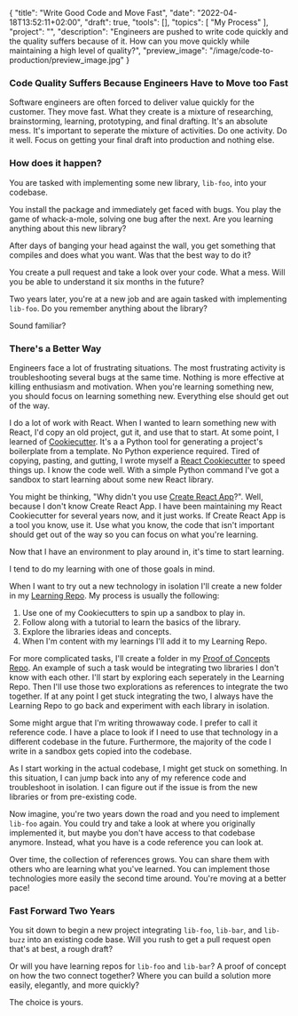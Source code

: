 {
 "title": "Write Good Code and Move Fast",
 "date": "2022-04-18T13:52:11+02:00",
 "draft": true,
 "tools": [],
 "topics": [
 "My Process"
 ],
 "project": "",
 "description": "Engineers are pushed to write code quickly and the quality suffers because of it. How can you move quickly while maintaining a high level of quality?",
 "preview_image": "/image/code-to-production/preview_image.jpg"
}

<!-- What are your three yeses? (Readers should nod their head yes to the headline, subheading, and first sentence.)


-->

<!-- Where to Post
 - /r/learnprogramming
 - /r/??
 - My blog
 - DEPT's blog

 -->

 <!-- Keywords
 
 -->

### Code Quality Suffers Because Engineers Have to Move too Fast

Software engineers are often forced to deliver value quickly for the customer. They move fast. What they create is a mixture of researching, brainstorming, learning, prototyping, and final drafting. It's an absolute mess. It's important to seperate the mixture of activities. Do one activity. Do it well. Focus on getting your final draft into production and nothing else. 

### How does it happen?

You are tasked with implementing some new library, `lib-foo`, into your codebase.

You install the package and immediately get faced with bugs. You play the game of whack-a-mole, solving one bug after the next. Are you learning anything about this new library?

After days of banging your head against the wall, you get something that compiles and does what you want. Was that the best way to do it?

You create a pull request and take a look over your code. What a mess. Will you be able to understand it six months in the future?

Two years later, you're at a new job and are again tasked with implementing `lib-foo`. Do you remember anything about the library?

Sound familiar?

### There's a Better Way

Engineers face a lot of frustrating situations. The most frustrating activity is troubleshooting several bugs at the same time.
Nothing is more effective at killing enthusiasm and motivation. When you're learning something new, you should focus on learning something new. Everything else should get out of the way.

I do a lot of work with React. When I wanted to learn something new with React, I'd copy an old project, gut it, and use that to start. At some point, I learned of [Cookiecutter](https://github.com/cookiecutter/cookiecutter). It's a a Python tool for generating a project's boilerplate from a template. No Python experience required. Tired of copying, pasting, and gutting, I wrote myself a [React Cookiecutter](https://github.com/TravisBumgarner/cookiecutter-react) to speed things up. I know the code well. With a simple Python command I've got a sandbox to start learning about some new React library.

You might be thinking, "Why didn't you use [Create React App](https://create-react-app.dev/)?". Well, because I don't know Create React App. I have been maintaining my React Cookiecutter for several years now, and it just works. If Create React App is a tool you know, use it. Use what you know, the code that isn't important should get out of the way so you can focus on what you're learning. 

Now that I have an environment to play around in, it's time to start learning. 

I tend to do my learning with one of those goals in mind.

When I want to try out a new technology in isolation I'll create a new folder in my [Learning Repo](https://github.com/TravisBumgarner/learning/tree/master/archives). My process is usually the following: 

1. Use one of my Cookiecutters to spin up a sandbox to play in.
2. Follow along with a tutorial to learn the basics of the library.
3. Explore the libraries ideas and concepts.
4. When I'm content with my learnings I'll add it to my Learning Repo.

For more complicated tasks, I'll create a folder in my [Proof of Concepts Repo](https://github.com/TravisBumgarner/proof-of-concepts). An example of such a task would be integrating two libraries I don't know with each other. I'll start by exploring each seperately in the Learning Repo. Then I'll use those two explorations as references to integrate the two together. If at any point I get stuck integrating the two, I always have the Learning Repo to go back and experiment with each library in isolation. 

Some might argue that I'm writing throwaway code. I prefer to call it reference code. I have a place to look if I need to use that technology in a different codebase in the future. Furthermore, the majority of the code I write in a sandbox gets copied into the codebase. 

As I start working in the actual codebase, I might get stuck on something. In this situation, I can jump back into any of my reference code and troubleshoot in isolation. I can figure out if the issue is from the new libraries or from pre-existing code. 

Now imagine, you're two years down the road and you need to implement `lib-foo` again. You could try and take a look at where you originally implemented it, but maybe you don't have access to that codebase anymore. Instead, what you have is a code reference you can look at. 

Over time, the collection of references grows. You can share them with others who are learning what you've learned. You can implement those technologies more easily the second time around. You're moving at a better pace!

### Fast Forward Two Years

You sit down to begin a new project integrating `lib-foo`, `lib-bar`, and `lib-buzz` into an existing code base. Will you rush to get a pull request open that's at best, a rough draft?

Or will you have learning repos for `lib-foo` and `lib-bar`? A proof of concept on how the two connect together? Where you can build a solution more easily, elegantly, and more quickly? 

The choice is yours.


